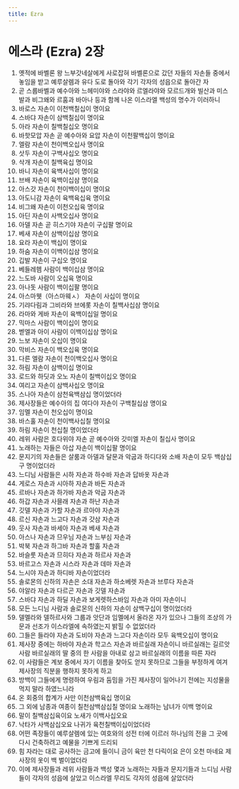 ```yaml
---
title: Ezra
---
```


# 에스라 (Ezra) 2장
1. 옛적에 바벨론 왕 느부갓네살에게 사로잡혀 바벨론으로 갔던 자들의 자손들 중에서 놓임을 받고 예루살렘과 유다 도로 돌아와 각기 각자의 성읍으로 돌아간 자
1. 곧 스룹바벨과 예수아와 느헤미야와 스라야와 르엘라야와 모르드개와 빌산과 미스발과 비그왜와 르훔과 바아나 등과 함께 나온 이스라엘 백성의 명수가 이러하니
1. 바로스 자손이 이천백칠십이 명이요
1. 스바댜 자손이 삼백칠십이 명이요
1. 아라 자손이 칠백칠십오 명이요
1. 바핫모압 자손 곧 예수아와 요압 자손이 이천팔백십이 명이요
1. 엘람 자손이 천이백오십사 명이요
1. 삿두 자손이 구백사십오 명이요
1. 삭개 자손이 칠백육십 명이요
1. 바니 자손이 육백사십이 명이요
1. 브배 자손이 육백이십삼 명이요
1. 아스갓 자손이 천이백이십이 명이요
1. 아도니감 자손이 육백육십육 명이요
1. 비그왜 자손이 이천오십육 명이요
1. 아딘 자손이 사백오십사 명이요
1. 아델 자손 곧 히스기야 자손이 구십팔 명이요
1. 베새 자손이 삼백이십삼 명이요
1. 요라 자손이 백십이 명이요
1. 하숨 자손이 이백이십삼 명이요
1. 깁발 자손이 구십오 명이요
1. 베들레헴 사람이 백이십삼 명이요
1. 느도바 사람이 오십육 명이요
1. 아나돗 사람이 백이십팔 명이요
1. 아스마웻（아스마웨ㅅ） 자손이 사십이 명이요
1. 기랴다림과 그비라와 브에롯 자손이 칠백사십삼 명이요
1. 라마와 게바 자손이 육백이십일 명이요
1. 믹마스 사람이 백이십이 명이요
1. 벧엘과 아이 사람이 이백이십삼 명이요
1. 느보 자손이 오십이 명이요
1. 막비스 자손이 백오십육 명이요
1. 다른 엘람 자손이 천이백오십사 명이요
1. 하림 자손이 삼백이십 명이요
1. 로드와 하딧과 오노 자손이 칠백이십오 명이요
1. 여리고 자손이 삼백사십오 명이요
1. 스나아 자손이 삼천육백삼십 명이었더라
1. 제사장들은 예수아의 집 여다야 자손이 구백칠십삼 명이요
1. 임멜 자손이 천오십이 명이요
1. 바스훌 자손이 천이백사십칠 명이요
1. 하림 자손이 천십칠 명이었더라
1. 레위 사람은 호다위야 자손 곧 예수아와 갓미엘 자손이 칠십사 명이요
1. 노래하는 자들은 아삽 자손이 백이십팔 명이요
1. 문지기의 자손들은 살룸과 아델과 달문과 악굽과 하디다와 소배 자손이 모두 백삼십구 명이었더라
1. 느디님 사람들은 시하 자손과 하수바 자손과 답바옷 자손과
1. 게로스 자손과 시아하 자손과 바돈 자손과
1. 르바나 자손과 하가바 자손과 악굽 자손과
1. 하갑 자손과 사믈래 자손과 하난 자손과
1. 깃델 자손과 가할 자손과 르아야 자손과
1. 르신 자손과 느고다 자손과 갓삼 자손과
1. 웃사 자손과 바세아 자손과 베새 자손과
1. 아스나 자손과 므우님 자손과 느부심 자손과
1. 박북 자손과 하그바 자손과 할훌 자손과
1. 바슬룻 자손과 므히다 자손과 하르사 자손과
1. 바르고스 자손과 시스라 자손과 데마 자손과
1. 느시야 자손과 하디바 자손이었더라
1. 솔로몬의 신하의 자손은 소대 자손과 하소베렛 자손과 브루다 자손과
1. 야알라 자손과 다르곤 자손과 깃델 자손과
1. 스바댜 자손과 하딜 자손과 보게렛하스바임 자손과 아미 자손이니
1. 모든 느디님 사람과 솔로몬의 신하의 자손이 삼백구십이 명이었더라
1. 델멜라와 델하르사와 그룹과 앗단과 임멜에서 올라온 자가 있으나 그들의 조상의 가문과 선조가 이스라엘에 속하였는지 밝힐 수 없었더라
1. 그들은 들라야 자손과 도비야 자손과 느고다 자손이라 모두 육백오십이 명이요
1. 제사장 중에는 하바야 자손과 학고스 자손과 바르실래 자손이니 바르실래는 길르앗 사람 바르실래의 딸 중의 한 사람을 아내로 삼고 바르실래의 이름을 따른 자라
1. 이 사람들은 계보 중에서 자기 이름을 찾아도 얻지 못하므로 그들을 부정하게 여겨 제사장의 직분을 행하지 못하게 하고
1. 방백이 그들에게 명령하여 우림과 둠밈을 가진 제사장이 일어나기 전에는 지성물을 먹지 말라 하였느니라
1. 온 회중의 합계가 사만 이천삼백육십 명이요
1. 그 외에 남종과 여종이 칠천삼백삼십칠 명이요 노래하는 남녀가 이백 명이요
1. 말이 칠백삼십육이요 노새가 이백사십오요
1. 낙타가 사백삼십오요 나귀가 육천칠백이십이었더라
1. 어떤 족장들이 예루살렘에 있는 여호와의 성전 터에 이르러 하나님의 전을 그 곳에 다시 건축하려고 예물을 기쁘게 드리되
1. 힘 자라는 대로 공사하는 금고에 들이니 금이 육만 천 다릭이요 은이 오천 마네요 제사장의 옷이 백 벌이었더라
1. 이에 제사장들과 레위 사람들과 백성 몇과 노래하는 자들과 문지기들과 느디님 사람들이 각자의 성읍에 살았고 이스라엘 무리도 각자의 성읍에 살았더라